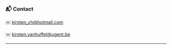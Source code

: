 ### 📬 Contact

✉️ kirsten_vh@hotmail.com

✉️ kirsten.vanhuffel@ugent.be

---------------------------
<p align="center">
  <text [🔙 Back to home page](https://kirstvh.github.io/contact) /text>
</p>

